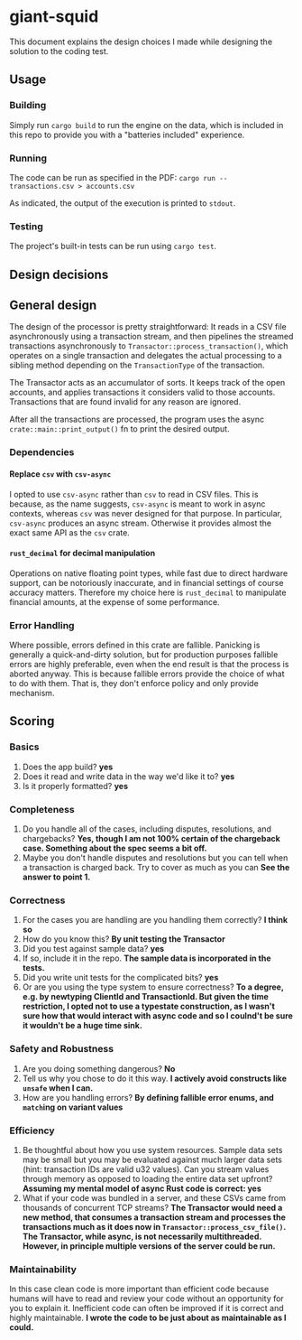 # giant-squid

This document explains the design choices I made while designing the solution to
the coding test.


## Usage

### Building
Simply run `cargo build` to run the engine on the data, which is included
in this repo to provide you with a "batteries included" experience.

### Running
The code can be run as specified in the PDF:
`cargo run -- transactions.csv > accounts.csv`

As indicated, the output of the execution is printed to `stdout`.

### Testing
The project's built-in tests can be run using `cargo test`.


## Design decisions

## General design

The design of the processor is pretty straightforward: It reads in a CSV file
asynchronously using a transaction stream, and then pipelines the streamed
transactions asynchronously to `Transactor::process_transaction()`, which
operates on a single transaction and delegates the actual processing to a
sibling method depending on the `TransactionType` of the transaction.

The Transactor acts as an accumulator of sorts. It keeps track of the open
accounts, and applies transactions it considers valid to those accounts.
Transactions that are found invalid for any reason are ignored.

After all the transactions are processed, the program uses the async
`crate::main::print_output()` fn to print the desired output.

### Dependencies

#### Replace `csv` with `csv-async`
I opted to use `csv-async` rather than `csv` to read in CSV files.
This is because, as the name suggests, `csv-async` is meant to work
in async contexts, whereas `csv` was never designed for that purpose.
In particular, `csv-async` produces an async stream.
Otherwise it provides almost the exact same API as the `csv` crate.

#### `rust_decimal` for decimal manipulation
Operations on native floating point types, while fast due to direct hardware
support, can be notoriously inaccurate, and in financial settings of course
accuracy matters.  Therefore my choice here is `rust_decimal` to manipulate
financial amounts, at the expense of some performance.

### Error Handling

Where possible, errors defined in this crate are fallible. Panicking is
generally a quick-and-dirty solution, but for production purposes fallible
errors are highly preferable, even when the end result is that the process is
aborted anyway. This is because fallible errors provide the choice of what to
do with them.  That is, they don't enforce policy and only provide mechanism.


## Scoring

### Basics
1. Does the app build? **yes**
2. Does it read and write data in the way we'd like it to? **yes**
3. Is it properly formatted? **yes**

### Completeness
1. Do you handle all of the cases, including disputes, resolutions, and
chargebacks? **Yes, though I am not 100% certain of the chargeback case.
Something about the spec seems a bit off.**
2. Maybe you don't handle disputes and resolutions but you
can tell when a transaction is charged back. Try to cover as much as you
can **See the answer to point 1.**

### Correctness
1. For the cases you are handling are you handling them correctly? **I think so**
2. How do you know this? **By unit testing the Transactor**
3. Did you test against sample data? **yes**
4. If so, include it in the repo. **The sample data is incorporated in the tests.**
5. Did you write unit tests for the complicated bits? **yes**
6. Or are you using the type system to ensure correctness?
    **To a degree, e.g. by newtyping ClientId and TransactionId.
    But given the time restriction, I opted not to use a typestate
    construction, as I wasn't sure how that would interact with async
    code and so I coulnd't be sure it wouldn't be a huge time sink.**

### Safety and Robustness
1. Are you doing something dangerous? **No**
2. Tell us why you chose to do it this way.
    **I actively avoid constructs like `unsafe` when I can.**
3. How are you handling errors?
    **By defining fallible error enums, and `match`ing on variant values**

### Efficiency
1. Be thoughtful about how you use system resources. Sample data sets may
be small but you may be evaluated against much larger data sets (hint:
transaction IDs are valid u32 values). Can you stream values through
memory as opposed to loading the entire data set upfront?
    **Assuming my mental model of async Rust code is correct: yes**
2. What if your code was bundled in a server, and these CSVs came from
    thousands of concurrent TCP streams?
    **The Transactor would need a new method, that consumes a transaction
    stream and processes the transactions much as it does now in
    `Transactor::process_csv_file()`. The Transactor, while async, is not
    necessarily multithreaded. However, in principle multiple versions of
    the server could be run.**

### Maintainability
In this case clean code is more important than efficient code because
humans will have to read and review your code without an opportunity for
you to explain it. Inefficient code can often be improved if it is correct
and highly maintainable.
**I wrote the code to be just about as maintainable as I could.**
